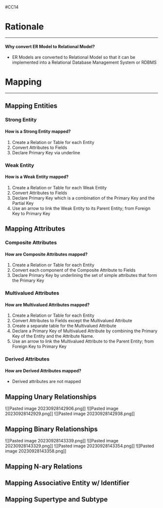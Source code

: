 #CC14 

# Rationale
---
#### Why convert ER Model to Relational Model?
- ER Models are converted to Relational Model so that it can be implemented into a Relational Database Management System or RDBMS

# Mapping
---
## Mapping Entities
### Strong Entity
#### How is a Strong Entity mapped?
1. Create a Relation or Table for each Entity
2. Convert Attributes to Fields
3. Declare Primary Key via underline
### Weak Entity
#### How is a Weak Entity mapped?
1. Create a Relation or Table for each Weak Entity
2. Convert Attributes to Fields
3. Declare Primary Key which is a combination of the Primary Key and the Partial Key
4. Use an arrow to link the Weak Entity to its Parent Entity; from Foreign Key to Primary Key
## Mapping Attributes
### Composite Attributes
#### How are Composite Attributes mapped?
1. Create a Relation or Table for each Entity
2. Convert each component of the Composite Attribute to Fields
3. Declare Primary Key by underlining the set of simple attributes that form the Primary Key
### Multivalued Attributes 
#### How are Multivalued Attributes mapped?
1. Create a Relation or Table for each Entity
2. Convert Attributes to Fields except the Multivalued Attribute
3. Create a separate table for the Multivalued Attribute
4. Declare a Primary Key of Multivalued Attribute by combining the Primary Key of the Entity and the Attribute Name.
5. Use an arrow to link the Multivalued Attribute to the Parent Entity; from Foreign Key to Primary Key
### Derived Attributes
#### How are Derived Attributes mapped?
- Derived attributes are not mapped
## Mapping Unary Relationships
![[Pasted image 20230928142906.png]]
![[Pasted image 20230928142929.png]]
![[Pasted image 20230928142938.png]]
## Mapping Binary Relationships
![[Pasted image 20230928143339.png]]
![[Pasted image 20230928143329.png]]
![[Pasted image 20230928143354.png]]
![[Pasted image 20230928143358.png]]

## Mapping N-ary Relations
## Mapping Associative Entity w/ Identifier 
## Mapping Supertype and Subtype
